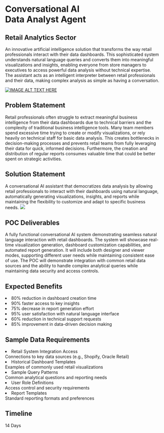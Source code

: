 <h1>Conversational AI Data Analyst Agent</h1>
<h2>Retail Analytics Sector</h2>
An innovative artificial intelligence solution that transforms the way retail professionals interact with their data dashboards. This sophisticated system understands natural language queries and converts them into meaningful visualizations and insights, enabling everyone from store managers to executives to access powerful data analysis without technical expertise. The assistant acts as an intelligent interpreter between retail professionals and their data, making complex analysis as simple as having a conversation.

[![IMAGE ALT TEXT HERE](https://img.youtube.com/vi/-Wn__GRBF20/0.jpg)](https://www.youtube.com/watch?v=-Wn__GRBF20)

<h2>Problem Statement</h2>
Retail professionals often struggle to extract meaningful business intelligence from their data dashboards due to technical barriers and the complexity of traditional business intelligence tools. Many team members spend excessive time trying to create or modify visualizations, or rely heavily on technical staff for basic data analysis. This creates bottlenecks in decision-making processes and prevents retail teams from fully leveraging their data for quick, informed decisions. Furthermore, the creation and distribution of regular reports consumes valuable time that could be better spent on strategic activities.
<h2>Solution Statement</h2>
A conversational AI assistant that democratizes data analysis by allowing retail professionals to interact with their dashboards using natural language, automatically generating visualizations, insights, and reports while maintaining the flexibility to customize and adapt to specific business needs.
<img src="https://github.com/user-attachments/assets/689e909c-f64a-43e5-9ce6-d7ffa7ea58cf" />
<h2>POC Deliverables</h2>
A fully functional conversational AI system demonstrating seamless natural language interaction with retail dashboards. The system will showcase real-time visualization generation, dashboard customization capabilities, and automated report generation. It will include both designer and viewer modes, supporting different user needs while maintaining consistent ease of use. The POC will demonstrate integration with common retail data sources and the ability to handle complex analytical queries while maintaining data security and access controls.
<h2>Expected Benefits</h2>
<li>80% reduction in dashboard creation time</li>
<li>90% faster access to key insights</li>
<li>75% decrease in report generation effort</li>
<li>95% user satisfaction with natural language interface</li>
<li>60% reduction in technical support requests</li>
<li>85% improvement in data-driven decision making</li>
<h2>Sample Data Requirements</h2>
<li>Retail System Integration Access</li>
Connections to key data sources (e.g., Shopify, Oracle Retail)
<li>Historical Dashboard Templates</li>
Examples of commonly used retail visualizations
<li>Sample Query Patterns</li>
Common analytical questions and reporting needs
<li>User Role Definitions</li>
Access control and security requirements
<li>Report Templates</li>
Standard reporting formats and preferences
<h2>Timeline</h2>
14 Days
